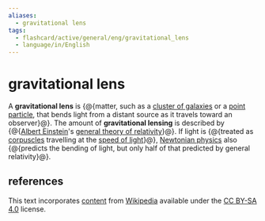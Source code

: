 ```yaml
---
aliases:
  - gravitational lens
tags:
  - flashcard/active/general/eng/gravitational_lens
  - language/in/English
---
```


# gravitational lens

A __gravitational lens__ is {@{matter, such as a [cluster of galaxies](galaxy%20cluster.md) or a [point particle](point%20particle.md), that bends light from a distant source as it travels toward an observer}@}. The amount of __gravitational lensing__ is described by {@{[Albert Einstein](Albert%20Einstein.md)'s [general theory of relativity](general%20relativity.md)}@}. If light is {@{treated as [corpuscles](corpuscular%20theory%20of%20light.md) travelling at the [speed of light](speed%20of%20light.md)}@}, [Newtonian physics](classical%20mechanics.md) also {@{predicts the bending of light, but only half of that predicted by general relativity}@}. <!--SR:!2025-06-26,251,330!2025-08-05,283,330!2026-06-04,496,310!2025-05-02,199,310-->

## references

This text incorporates [content](https://en.wikipedia.org/wiki/gravitational_lens) from [Wikipedia](Wikipedia.md) available under the [CC BY-SA 4.0](https://creativecommons.org/licenses/by-sa/4.0/) license.
